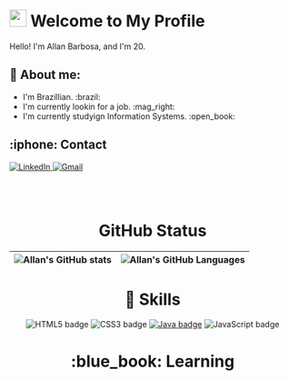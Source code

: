 # <img src="https://media.giphy.com/media/hvRJCLFzcasrR4ia7z/giphy.gif" width="30px"> Welcome to My Profile

Hello! I'm Allan Barbosa, and I'm 20.

<!-- 

About section 

-->
<h2>📝 About me:</h2>

<ul>
  <li> I'm Brazillian. :brazil:</li> 
  <li> I'm currently lookin for a job. :mag_right:</li> 
  <li> I'm currently studyign Information Systems. :open_book: </li> 
</ul>

<!-- 

Contact section 

-->
  
<h2>:iphone: Contact</h2>
  
<a href="https://www.linkedin.com/in/allan-barbosa-65110219a/">
      <img src="https://img.shields.io/badge/LinkedIn-0077B5?style=for-the-badge&logo=linkedin&logoColor=white" alt="LinkedIn" />
</a>
  
<a href="mailto:allanbarbosaom@gmail.com">
    <img src="https://img.shields.io/badge/Gmail-D14836?style=for-the-badge&logo=gmail&logoColor=white" alt="Gmail" />
</a>

<br><br>

<!-- 

GitHub section 

-->
<h1 align="center"> GitHub Status </h1> 

| ![Allan's GitHub stats](https://github-readme-stats.vercel.app/api?username=AllanBOMelo&show_icons=true&count_private=true&bg_color=1e1e2e&text_color=cdd6f4&icon_color=cba6f7&title_color=94e2d5) | ![Allan's GitHub Languages](https://github-readme-stats.vercel.app/api/top-langs/?username=AllanBOMelo&bg_color=1e1e2e&text_color=cdd6f4&icon_color=cba6f7&title_color=94e2d5) |
| :------------------------------------------------------------------------------------------------------------------: | :-----------------------------------------------------------------------------------------------------------------: |




<div align="center">

<h1 align="center">📌 Skills</h1>

![HTML5 badge](https://img.shields.io/badge/-HTML5-E34F26?style=flat-square&logo=HTML5&logoColor=white)
![CSS3 badge](https://img.shields.io/badge/-CSS3-1572B6?style=flat-square&logo=CSS3&logoColor=white)
[![Java badge](https://img.shields.io/badge/-JAVA-007396?style=flat-square&logo=java&logoColor=white&link=https://www.java.com)](https://www.java.com)
![JavaScript badge](https://img.shields.io/badge/-JavaScript-F29400?style=flat-square&logo=javascript&logoColor=white)
  
<h1 align="center">:blue_book: Learning</h1>

  
</div>
<!--
**luancgs/luancgs** is a ✨ _special_ ✨ repository because its `README.md` (this file) appears on your GitHub profile.

Here are some ideas to get you started:

- 🔭 I’m currently working on ...
- 🌱 I’m currently learning ...
- 👯 I’m looking to collaborate on ...
- 🤔 I’m looking for help with ...
- 💬 Ask me about ...
- 📫 How to reach me: ...
- 😄 Pronouns: ...
- ⚡ Fun fact: ...
  -->
